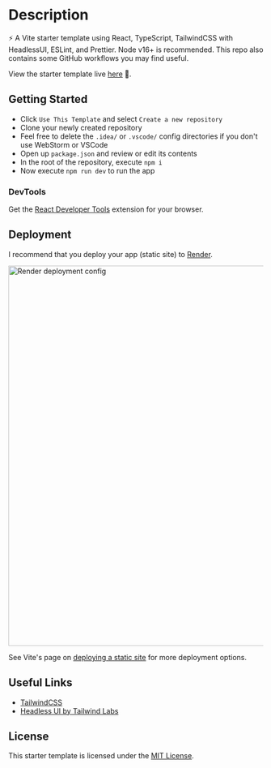# Description

⚡ A Vite starter template using React, TypeScript, TailwindCSS with HeadlessUI, ESLint, and Prettier. Node v16+ is recommended. This repo also contains some GitHub workflows you may find useful.

View the starter template live [here](https://vite-react-ts-tailwindcss.onrender.com/) 🚀.

## Getting Started

-   Click `Use This Template` and select `Create a new repository`
-   Clone your newly created repository
-   Feel free to delete the `.idea/` or `.vscode/` config directories if you don't use WebStorm or VSCode
-   Open up `package.json` and review or edit its contents
-   In the root of the repository, execute `npm i`
-   Now execute `npm run dev` to run the app

### DevTools

Get the [React Developer Tools](https://beta.reactjs.org/learn/react-developer-tools) extension for your browser.

## Deployment

I recommend that you deploy your app (static site) to [Render](https://render.com/).

<img width="750" alt="Render deployment config" src="https://user-images.githubusercontent.com/28689428/203065767-2dd74be6-b70d-4520-b596-fbd1dfe59245.png">

See Vite's page on [deploying a static site](https://vitejs.dev/guide/static-deploy.html) for more deployment options.

## Useful Links

-   [TailwindCSS](https://tailwindcss.com/docs/installation)
-   [Headless UI by Tailwind Labs](https://headlessui.com/)

## License

This starter template is licensed under the [MIT License](https://github.com/mooship/mooship-vite/blob/main/LICENSE).
